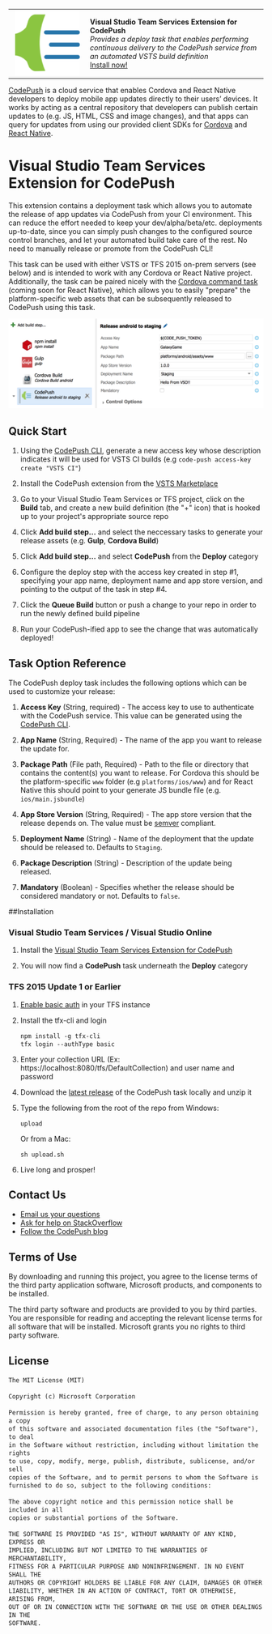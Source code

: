 <table style="width: 100%; border-style: none;"><tr>
<td style="width: 140px; text-align: center;"><img src="codepush_default.png" /></td>
<td><strong>Visual Studio Team Services Extension for CodePush</strong><br />
<i>Provides a deploy task that enables performing continuous delivery to the CodePush service from an automated VSTS build definition</i><br />
<a href="https://marketplace.visualstudio.com/items/ms-vsclient.code-push">Install now!</a>
</td>
</tr></table>

[CodePush](http://microsoft.github.io/code-push/) is a cloud service that enables Cordova and React Native developers to deploy mobile app updates directly to their users’ devices. It works by acting as a central repository that developers can publish certain updates to (e.g. JS, HTML, CSS and image changes), and that apps can query for updates from using our provided client SDKs for [Cordova](https://github.com/Microsoft/cordova-plugin-code-push) and [React Native](https://github.com/Microsoft/react-native-code-push). 

# Visual Studio Team Services Extension for CodePush

This extension contains a deployment task which allows you to automate the release of app updates via CodePush from your CI environment. This can reduce the effort needed to keep your dev/alpha/beta/etc. deployments up-to-date, since you can simply push changes to the configured source control branches, and let your automated build take care of the rest. No need to manually release or promote from the CodePush CLI!

This task can be used with either VSTS or TFS 2015 on-prem servers (see below) and is intended to work with any Cordova or React Native project. Additionally, the task can be paired nicely with the [Cordova command task](https://marketplace.visualstudio.com/items/ms-vsclient.cordova-extension) (coming soon for React Native), which allows you to easily "prepare" the platform-specific web assets that can be subsequently released to CodePush using this task.

![CodePush Task + Cordova](docs/task_example.png)

## Quick Start

1. Using the [CodePush CLI](http://microsoft.github.io/code-push/docs/cli.html), generate a new access key whose description indicates it will be used for VSTS CI builds (e.g `code-push access-key create "VSTS CI"`)

2. Install the CodePush extension from the [VSTS Marketplace](https://marketplace.visualstudio.com/items/ms-vsclient.code-push)

3. Go to your Visual Studio Team Services or TFS project, click on the **Build** tab, and create a new build definition (the "+" icon) that is hooked up to your project's appropriate source repo

4. Click **Add build step...** and select the neccessary tasks to generate your release assets (e.g. **Gulp**, **Cordova Build**)

5. Click **Add build step...** and select **CodePush** from the **Deploy** category

6. Configure the deploy step with the access key created in step #1, specifying your app name, deployment name and app store version, and pointing to the output of the task in step #4.

7. Click the **Queue Build** button or push a change to your repo in order to run the newly defined build pipeline

8. Run your CodePush-ified app to see the change that was automatically deployed!

## Task Option Reference

The CodePush deploy task includes the following options which can be used to customize your release:

1. **Access Key** (String, required) - The access key to use to authenticate with the CodePush service. This value can be generated using the [CodePush CLI](https://github.com/Microsoft/code-push/tree/master/cli#authentication).

2. **App Name** (String, Required) - The name of the app you want to release the update for.

3. **Package Path** (File path, Required) - Path to the file or directory that contains the content(s) you want to release. For Cordova this should be the platform-specific `www` folder (e.g `platforms/ios/www`) and for React Native this should point to your generate JS bundle file (e.g. `ios/main.jsbundle`)

4. **App Store Version** (String, Required) - The app store version that the release depends on. The value must be [semver](http://semver.org/) compliant.

5. **Deployment Name** (String) - Name of the deployment that the update should be released to. Defaults to `Staging`.

6. **Package Description** (String) - Description of the update being released.

7. **Mandatory** (Boolean) - Specifies whether the release should be considered mandatory or not. Defaults to `false`.

##Installation

### Visual Studio Team Services / Visual Studio Online

1. Install the [Visual Studio Team Services Extension for CodePush](https://marketplace.visualstudio.com/items/ms-vsclient.code-push)

2. You will now find a **CodePush** task underneath the **Deploy** category

### TFS 2015 Update 1 or Earlier

1. [Enable basic auth](http://go.microsoft.com/fwlink/?LinkID=699518) in your TFS instance

2. Install the tfx-cli and login

	~~~~~~~~~~~~~~~~~~~~~~~~~~~~~~~~~~
	npm install -g tfx-cli
	tfx login --authType basic 
	~~~~~~~~~~~~~~~~~~~~~~~~~~~~~~~~~~

3. Enter your collection URL (Ex: https://localhost:8080/tfs/DefaultCollection) and user name and password 

4. Download the [latest release](http://go.microsoft.com/fwlink/?LinkID=691191) of the CodePush task locally and unzip it

5. Type the following from the root of the repo from Windows:

	~~~~~~~~~~~~~~~~~~~~~~~~~~~~~~~~~~
	upload
	~~~~~~~~~~~~~~~~~~~~~~~~~~~~~~~~~~

	Or from a Mac:

	~~~~~~~~~~~~~~~~~~~~~~~~~~~~~~~~~~
	sh upload.sh
	~~~~~~~~~~~~~~~~~~~~~~~~~~~~~~~~~~

6. Live long and prosper!

## Contact Us
* [Email us your questions](mailto:codepushfeed@microsoft.com)
* [Ask for help on StackOverflow](https://stackoverflow.com/questions/tagged/codepush)
* [Follow the CodePush blog](http://microsoft.github.io/code-push/blog/index.html)

## Terms of Use
By downloading and running this project, you agree to the license terms of the third party application software, Microsoft products, and components to be installed. 

The third party software and products are provided to you by third parties. You are responsible for reading and accepting the relevant license terms for all software that will be installed. Microsoft grants you no rights to third party software.

## License

```
The MIT License (MIT)

Copyright (c) Microsoft Corporation

Permission is hereby granted, free of charge, to any person obtaining a copy
of this software and associated documentation files (the "Software"), to deal
in the Software without restriction, including without limitation the rights
to use, copy, modify, merge, publish, distribute, sublicense, and/or sell
copies of the Software, and to permit persons to whom the Software is
furnished to do so, subject to the following conditions:

The above copyright notice and this permission notice shall be included in all
copies or substantial portions of the Software.

THE SOFTWARE IS PROVIDED "AS IS", WITHOUT WARRANTY OF ANY KIND, EXPRESS OR
IMPLIED, INCLUDING BUT NOT LIMITED TO THE WARRANTIES OF MERCHANTABILITY,
FITNESS FOR A PARTICULAR PURPOSE AND NONINFRINGEMENT. IN NO EVENT SHALL THE
AUTHORS OR COPYRIGHT HOLDERS BE LIABLE FOR ANY CLAIM, DAMAGES OR OTHER
LIABILITY, WHETHER IN AN ACTION OF CONTRACT, TORT OR OTHERWISE, ARISING FROM,
OUT OF OR IN CONNECTION WITH THE SOFTWARE OR THE USE OR OTHER DEALINGS IN THE
SOFTWARE.
```

